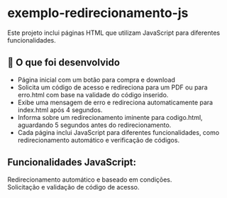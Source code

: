 # exemplo-redirecionamento-js
Este projeto inclui páginas HTML que utilizam JavaScript para diferentes funcionalidades.

## :pencil: O que foi desenvolvido

- Página inicial com um botão para compra e download
- Solicita um código de acesso e redireciona para um PDF ou para erro.html com base na validade do código inserido.
- Exibe uma mensagem de erro e redireciona automaticamente para index.html após 4 segundos.
- Informa sobre um redirecionamento iminente para codigo.html, aguardando 5 segundos antes do redirecionamento.
- Cada página inclui JavaScript para diferentes funcionalidades, como redirecionamento automático e verificação de códigos. 

## Funcionalidades JavaScript:

Redirecionamento automático e baseado em condições.<br>
Solicitação e validação de código de acesso.
